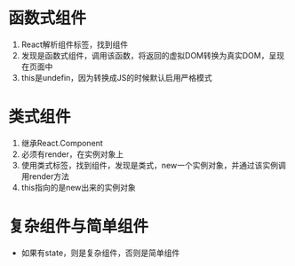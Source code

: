 # 函数式组件
1. React解析组件标签，找到组件
2. 发现是函数式组件，调用该函数，将返回的虚拟DOM转换为真实DOM，呈现在页面中
3. this是undefin，因为转换成JS的时候默认启用严格模式

# 类式组件
1. 继承React.Component
2. 必须有render，在实例对象上
3. 使用类式标签，找到组件，发现是类式，new一个实例对象，并通过该实例调用render方法
4. this指向的是new出来的实例对象

# 复杂组件与简单组件
- 如果有state，则是复杂组件，否则是简单组件